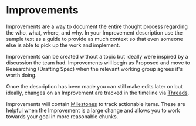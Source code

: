 # Improvements

Improvements are a way to document the entire thought process regarding the who, what, where, and why. In your Improvement description use the sample text as a guide to provide as much context so that even someone else is able to pick up the work and implement. 

Improvements can be created without a topic but ideally were inspired by a discussion the team had. Improvements will begin as Proposed and move to Researching (Drafting Spec) when the relevant working group agrees it's worth doing. 

Once the description has been made you can still make edits later on but ideally, changes on an Improvement are tracked in the timeline via [Threads](./threads.md).

Improvements will contain [Milestones](./milestones.md) to track actionable items. These are helpful when the Improvement is a large change and allows you to work towards your goal in more reasonable chunks. 
